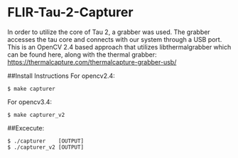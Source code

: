 # FLIR-Tau-2-Capturer

In order to utilize the core of Tau 2, a grabber was used. The grabber accesses the tau core and connects with our system through a USB port.
This is an OpenCV 2.4 based approach that utilizes libthermalgrabber which can be found here, along with the thermal grabber:
https://thermalcapture.com/thermalcapture-grabber-usb/

##Install Instructions 
For opencv2.4:
```shell_session
$ make capturer 
```
For opencv3.4:
```shell_session
$ make capturer_v2
```
##Excecute:
```shell_session
$ ./capturer    [OUTPUT]
$ ./capturer_v2 [OUTPUT]
```
